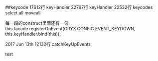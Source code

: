 ##keycode
17612行 keyHandler
22797行 keyHandler
22532行 keycodes select all moveall

每一段的construct里面还有一句
this.facade.registerOnEvent(ORYX.CONFIG.EVENT_KEYDOWN, this.keyHandler.bind(this));


2017 Jun 13th
12132行 catchKeyUpEvents

test